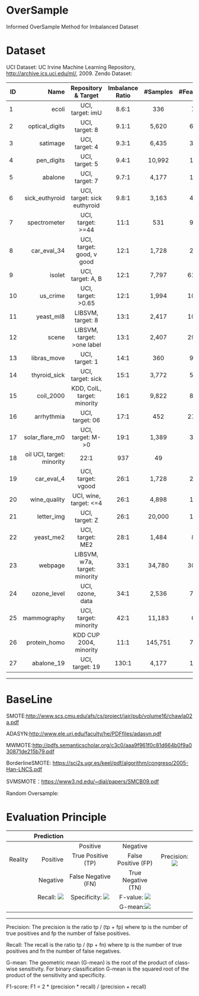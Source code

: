 <script type="text/javascript" src="http://cdn.mathjax.org/mathjax/latest/MathJax.js?config=default"></script>
# OverSample
Informed OverSample Method for Imbalanced Dataset

# Dataset
UCI Dataset: 
UC Irvine Machine Learning Repository, http://archive.ics.uci.edu/ml/, 2009.
Zendo Dataset:

|   ID | Name     |Repository & Target| Imbalance Ratio| #Samples|#Features| Sparsity Ratio|
| --------   | -----:   | :----: |:----:|:---:|:---:|:---:|
|  1 | ecoli |UCI, target: imU |   8.6:1    |336|7|
|2|	optical_digits|	UCI, target: 8|	9.1:1|	5,620|	64|
|3|	satimage|	UCI, target: 4|	9.3:1|	6,435|	36|
|4|	pen_digits|	UCI, target: 5|	9.4:1|	10,992|	16|
|5|	abalone	|UCI, target: 7|	9.7:1|	4,177|	10|
|6|	sick_euthyroid|	UCI, target: sick euthyroid|	9.8:1|	3,163|	42|
|7|	spectrometer|	UCI, target: >=44|	11:1|	531|	93|
|8|	car_eval_34|	UCI, target: good, v good|	12:1|	1,728|	21|
|9|	isolet|	UCI, target: A, B|	12:1|	7,797|	617|
|10|	us_crime|	UCI, target: >0.65|	12:1|	1,994|	100|
|11|	yeast_ml8|	LIBSVM, target: 8|	13:1|	2,417|	103|
|12|	scene|	LIBSVM, target: >one label|	13:1|	2,407|	294|
|13|	libras_move|	UCI, target: 1|	14:1|	360|	90|
|14|	thyroid_sick|	UCI, target: sick|	15:1|	3,772|	52|
|15|	coil_2000|	KDD, CoIL, target: minority|	16:1|	9,822|	85|
|16|	arrhythmia|	UCI, target: 06|	17:1|	452|	278|
|17|	solar_flare_m0|	UCI, target: M->0|	19:1|	1,389|	32|
|18|	oil	UCI, target: minority|	22:1|	937|	49|
|19|	car_eval_4|	UCI, target: vgood|	26:1|	1,728|	21|
|20|	wine_quality|	UCI, wine, target: <=4|	26:1|	4,898|	11|
|21|	letter_img|	UCI, target: Z|	26:1|	20,000|	16|
|22	|yeast_me2|	UCI, target: ME2|	28:1|	1,484|	8|
|23|	webpage|	LIBSVM, w7a, target: minority|	33:1|	34,780|	300|
|24|	ozone_level|	UCI, ozone, data|	34:1|	2,536|	72|
|25|	mammography|	UCI, target: minority|	42:1|	11,183|	6|
|26|	protein_homo|	KDD CUP 2004, minority|	11:1|	145,751|	74|
|27|	abalone_19|	UCI, target: 19|	130:1|	4,177|	10|

--------------------- 


# BaseLine
SMOTE:http://www.scs.cmu.edu/afs/cs/project/jair/pub/volume16/chawla02a.pdf

ADASYN:http://www.ele.uri.edu/faculty/he/PDFfiles/adasyn.pdf

MWMOTE:http://pdfs.semanticscholar.org/c3c0/aaa9f961f0c81d664b0f9a030871de215b79.pdf

BorderlineSMOTE: https://sci2s.ugr.es/keel/pdf/algorithm/congreso/2005-Han-LNCS.pdf

SVMSMOTE：https://www3.nd.edu/~dial/papers/SMCB09.pdf

Random Oversample: 

# Evaluation Principle

|         | Prediction     ||||
| --------   | -----:   | :----: |:----:|:---:|
|         | |Positive      |   Negative    |
| Reality        | Positive      |   True Positive (TP)   | False Positive (FP)|Precision: <img src="http://latex.codecogs.com/gif.latex?\frac{TP}{TP+FP}"/>
|        | Negative      |   False Negative (FN)    | True Negative (TN)|
|        | Recall: <img src="http://latex.codecogs.com/gif.latex?\frac{TP}{TP+FN}"/>      |   Specificity: <img src="http://latex.codecogs.com/gif.latex?\frac{TN}{FP+TN}"/>   | F-value: <img src="http://latex.codecogs.com/gif.latex?\frac{2*recall*precision}{recall+precision}"/>|
|   |   |   |G-mean:<img src="http://latex.codecogs.com/gif.latex?\sqrt{recall * specificity}"/>|
--------------------- 

Precision: The precision is the ratio tp / (tp + fp) where tp is the number of true positives and fp the number of false positives. 

Recall: The recall is the ratio tp / (tp + fn) where tp is the number of true positives and fn the number of false negatives.

G-mean: The geometric mean (G-mean) is the root of the product of class-wise sensitivity. 
For binary classification G-mean is the squared root of the product of the sensitivity and specificity.

F1-score: F1 = 2 * (precision * recall) / (precision + recall)
